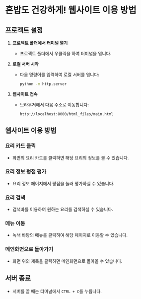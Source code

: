 # 혼밥도 건강하게! 웹사이트 이용 방법

## 프로젝트 설정

1. **프로젝트 폴더에서 터미널 열기**
   - 프로젝트 폴더에서 우클릭을 하여 터미널을 엽니다.

2. **로컬 서버 시작**
   - 다음 명령어를 입력하여 로컬 서버를 엽니다:
     ```bash
     python -m http.server
     ```

3. **웹사이트 접속**
   - 브라우저에서 다음 주소로 이동합니다:
     ```
     http://localhost:8000/html_files/main.html
     ```

## 웹사이트 이용 방법

### 요리 카드 클릭
- 화면의 요리 카드를 클릭하면 해당 요리의 정보를 볼 수 있습니다.

### 요리 정보 평점 평가
- 요리 정보 페이지에서 평점을 눌러 평가하실 수 있습니다.

### 요리 검색
- 검색바를 이용하여 원하는 요리를 검색하실 수 있습니다.

### 메뉴 이동
- 녹색 바탕의 메뉴를 클릭하여 해당 페이지로 이동할 수 있습니다.

### 메인화면으로 돌아가기
- 화면 위의 제목을 클릭하면 메인화면으로 돌아올 수 있습니다.

## 서버 종료

- 서버를 끌 때는 터미널에서 `CTRL + C`를 누릅니다.
